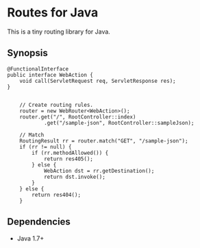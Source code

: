 # Routes for Java

This is a tiny routing library for Java.

## Synopsis

	@FunctionalInterface
	public interface WebAction {
		void call(ServletRequest req, ServletResponse res);
	}


		// Create routing rules.
		router = new WebRouter<WebAction>();
		router.get("/", RootController::index)
				.get("/sample-json", RootController::sampleJson);
				
		// Match
		RoutingResult rr = router.match("GET", "/sample-json");
		if (rr != null) {
			if (rr.methodAllowed()) {
				return res405();
			} else {
				WebAction dst = rr.getDestination();
				return dst.invoke();
			}
		} else {
			return res404();
		}


## Dependencies

 * Java 1.7+
